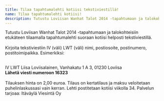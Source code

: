 ```yaml
---
title: Tilaa tapahtumalehti kotiisi tekstiviestillä!
name: Tilaa tapahtumalehti kotiisi!
description: Tutustu Loviisan Wanhat Talot 2014 -tapahtumaan ja talokohteisiin etukäteen tilaamalla tapahtumalehti suoraan kotiisi helposti tekstiviestillä.
---
```


Tutustu Loviisan Wanhat Talot 2014 -tapahtumaan ja talokohteisiin etukäteen tilaamalla tapahtumalehti suoraan kotiisi helposti tekstiviestillä.<br/><br/>
Kirjoita tekstiviestiin IV (väli) LWT (väli) nimi, postiosoite, postinumero, postitoimipaikka. Esimerkiksi:<br/><br/>

<div class="panel">IV LWT Liisa Loviisalainen, Vanhakatu 1 A 3, 01230 Loviisa</div>
<strong>Lähetä viesti numeroon 16323</strong><br/><br/>
Tilauksen hinta on 2,00 euroa. Tilaus on kertatilaus ja maksu veloitetaan puhelinlaskussasi vain kerran. Lehti postitetaan kotiisi viikolla 34. Palvelun tarjoaa: Itäväylä Viesintä Oy